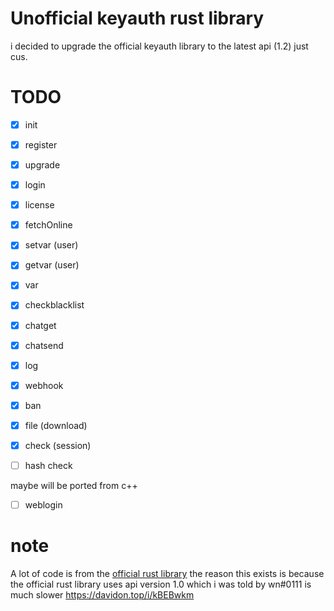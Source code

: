 # Unofficial keyauth rust library
i decided to upgrade the official keyauth library to the latest api (1.2) just cus.

# TODO
- [x] init
- [x] register
- [x] upgrade
- [x] login
- [x] license
- [x] fetchOnline
- [x] setvar (user)
- [x] getvar (user)
- [x] var
- [x] checkblacklist
- [x] chatget
- [x] chatsend
- [x] log
- [x] webhook
- [x] ban
- [x] file (download)
- [x] check (session)

- [ ] hash check

maybe will be ported from c++
- [ ] weblogin

# note
A lot of code is from the [official rust library](https://github.com/KeyAuth/KeyAuth-Rust-Example)
the reason this exists is because the official rust library uses api version 1.0 which i was told by wn#0111 is much slower https://davidon.top/i/kBEBwkm